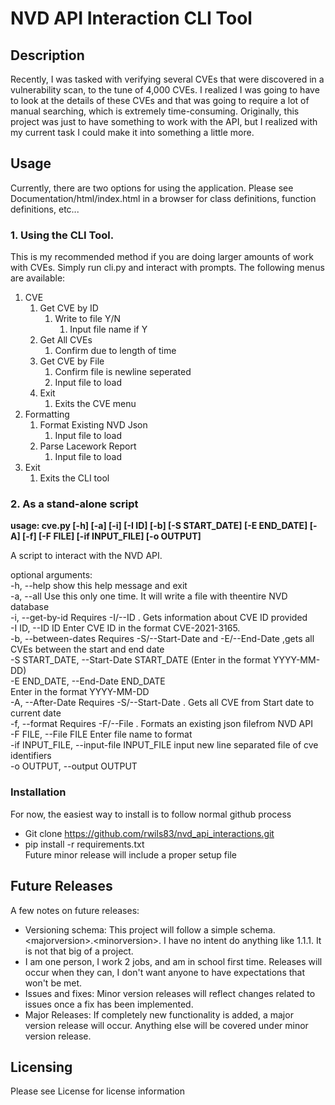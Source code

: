 # NVD API Interaction CLI Tool

## Description

Recently, I was tasked with verifying several CVEs that were discovered in a vulnerability scan, to the tune of 4,000
CVEs. I realized I was going to have to look at the details of these CVEs and that was going to require a lot of manual
searching, which is extremely time-consuming. Originally, this project was just to have something to work with the API,
but I realized with my current task I could make it into something a little more.

## Usage

Currently, there are two options for using the application.
Please see Documentation/html/index.html in a browser for class definitions, function definitions, etc...

### 1. Using the CLI Tool.

This is my recommended method if you are doing larger amounts of work with CVEs. Simply run cli.py and interact with
prompts. The following menus are available:

1. CVE
   1. Get CVE by ID
      1. Write to file Y/N
         1. Input file name if Y
   2. Get All CVEs
      1. Confirm due to length of time
   3. Get CVE by File
      1. Confirm file is newline seperated
      2. Input file to load
   4. Exit
      1. Exits the CVE menu
2. Formatting
   1. Format Existing NVD Json
      1. Input file to load
   2. Parse Lacework Report
      1. Input file to load
3. Exit
   1. Exits the CLI tool

### 2. As a stand-alone script

<strong>usage: cve.py [-h] [-a] [-i] [-I ID] [-b] [-S START_DATE] [-E END_DATE] [-A] [-f] [-F FILE] [-if INPUT_FILE] [-o OUTPUT] </strong>

A script to interact with the NVD API.

optional arguments:  
 -h, --help show this help message and exit  
 -a, --all Use this only one time. It will write a file with theentire NVD database  
 -i, --get-by-id Requires -I/--ID <CVE ID>. Gets information about CVE ID provided  
 -I ID, --ID ID Enter CVE ID in the format CVE-2021-3165.  
 -b, --between-dates Requires -S/--Start-Date <Start Date> and -E/--End-Date <End Date>,gets all CVEs between the start and end date  
 -S START_DATE, --Start-Date START_DATE (Enter in the format YYYY-MM-DD)  
 -E END_DATE, --End-Date END_DATE  
 Enter in the format YYYY-MM-DD  
 -A, --After-Date Requires -S/--Start-Date <start date>. Gets all CVE from Start date to current date  
 -f, --format Requires -F/--File <file name>. Formats an existing json filefrom NVD API  
 -F FILE, --File FILE Enter file name to format  
 -if INPUT_FILE, --input-file INPUT_FILE
input new line separated file of cve identifiers  
 -o OUTPUT, --output OUTPUT

### Installation

For now, the easiest way to install is to follow normal github process

- Git clone https://github.com/rwils83/nvd_api_interactions.git
- pip install -r requirements.txt  
  Future minor release will include a proper setup file

## Future Releases

A few notes on future releases:

- Versioning schema: This project will follow a simple schema. \<majorversion\>.\<minorversion\>. I have no intent do
  anything like 1.1.1. It is not that big of a project.
- I am one person, I work 2 jobs, and am in school first time. Releases will occur when they can, I don't want anyone
  to have expectations that won't be met.
- Issues and fixes: Minor version releases will reflect changes related to issues once a fix has been implemented.
- Major Releases: If completely new functionality is added, a major version release will occur. Anything else will be
  covered under minor version release.

## Licensing

Please see License for license information

